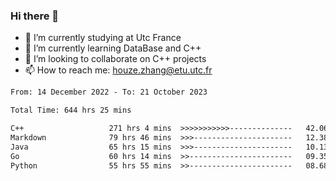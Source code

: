 ### Hi there 👋
- 🔭 I’m currently studying at Utc France
- 🌱 I’m currently learning DataBase and C++
- 👯 I’m looking to collaborate on C++ projects
- 📫 How to reach me: houze.zhang@etu.utc.fr

<!--START_SECTION:waka-->

```txt
From: 14 December 2022 - To: 21 October 2023

Total Time: 644 hrs 25 mins

C++                   271 hrs 4 mins  >>>>>>>>>>>--------------   42.06 %
Markdown              79 hrs 46 mins  >>>----------------------   12.38 %
Java                  65 hrs 15 mins  >>>----------------------   10.13 %
Go                    60 hrs 14 mins  >>-----------------------   09.35 %
Python                55 hrs 55 mins  >>-----------------------   08.68 %
```

<!--END_SECTION:waka-->
